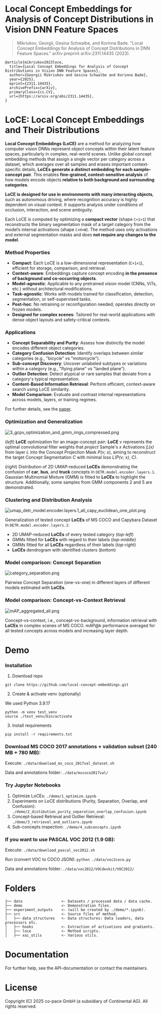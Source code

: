 # Local Concept Embeddings for Analysis of Concept Distributions in Vision DNN Feature Spaces

> Mikriukov, Georgii, Gesina Schwalbe, and Korinna Bade. "Local Concept Embeddings for Analysis of Concept Distributions in DNN Feature Spaces." arXiv preprint arXiv:2311.14435 (2023).

```
@article{mikriukov2023loce,
  title={Local Concept Embeddings for Analysis of Concept Distributions in Vision DNN Feature Spaces},
  author={Georgii Mikriukov and Gesina Schwalbe and Korinna Bade},
  year={2025},
  eprint={2311.14435},
  archivePrefix={arXiv},
  primaryClass={cs.CV},
  url={https://arxiv.org/abs/2311.14435}, 
}
```


# LoCE: Local Concept Embeddings and Their Distributions

**Local Concept Embeddings (LoCE)** are a method for analyzing how computer vision DNNs represent object concepts within their latent feature spaces, particularly in complex, real-world scenes. Unlike global concept embedding methods that assign a single vector per category across a dataset, which averages over all samples and erases important context-specific details, **LoCEs generate a distinct embedding for each sample–concept pair**. This enables **fine-grained, context-sensitive analysis** of how models encode objects **relative to both background and surrounding categories**.

**LoCE is designed for use in environments with many interacting objects**, such as autonomous driving, where recognition accuracy is highly dependent on visual context. It supports analysis under conditions of occlusion, interaction, and scene ambiguity.

Each LoCE is computed by optimizing a **compact vector** (shape `C×1×1`) that reconstructs the binary segmentation mask of a target category from the model’s internal activations (shape `C×H×W`). The method uses only activations and external segmentation masks and does **not require any changes to the model**.

### Method Properties

* **Compact**: Each LoCE is a low-dimensional representation (`C×1×1`), efficient for storage, comparison, and retrieval.
* **Context-aware**: Embeddings capture concept encoding **in the presence of background and co-occurring objects**.
* **Model-agnostic**: Applicable to any pretrained vision model (CNNs, ViTs, etc.) without architectural modifications.
* **Task-agnostic**: Works with models trained for classification, detection, segmentation, or self-supervised tasks.
* **Post-hoc**: No retraining or reconfiguration needed; operates directly on frozen models.
* **Designed for complex scenes**: Tailored for real-world applications with dense object layouts and safety-critical contexts.

### Applications

* **Concept Separability and Purity**: Assess how distinctly the model encodes different object categories.
* **Category Confusion Detection**: Identify overlaps between similar categories (e.g., "bicycle" vs "motorcycle").
* **Sub-concept Discovery**: Uncover unlabeled subtypes or variations within a category (e.g., "flying plane" vs "landed plane").
* **Outlier Detection**: Detect atypical or rare samples that deviate from a category's typical representation.
* **Content-Based Information Retrieval**: Perform efficient, context-aware search using LoCE similarity.
* **Model Comparison**: Evaluate and contrast internal representations across models, layers, or training regimes.

For further details, see the [paper](https://arxiv.org/abs/2311.14435).


### Optimization and Generalization

![3_gcpv_optimization_and_gmm_imgs_compressed.png](./images/3_gcpv_optimization_and_gmm_imgs_compressed.png)

(*left*) **LoCE** optimization for an image-concept pair: **LoCE** *v* represents the optimal convolutional filter weights that *project* Sample's *x* Activations *fₗ(x)* from layer *L* into the Concept Projection Mask *P(v; x)*, aiming to reconstruct the target Concept Segmentation *C* with minimal loss *L(P(v; x), C)*.

(*right*) Distribution of 2D UMAP-reduced **LoCEs** demonstrating the confusion of **car**, **bus**, and **truck** concepts in `DETR.model.encoder.layers.1`. Gaussian Multinomial Mixture (GMM) is fitted to **LoCEs** to highlight the structure. Additionally, some samples from GMM components 2 and 5 are demonstrated.


### Clustering and Distribution Analysis

![umap_detr_model.encoder.layers.1_all_capy_euclidean_one_plot.png](./images/umap_detr_model.encoder.layers.1_all_capy_euclidean_one_plot.png)

Generalization of tested concept **LoCEs** of MS COCO and Capybara Dataset in `DETR.model.encoder.layers.1`:

- 2D UMAP-reduced **LoCEs** of every tested category (*top-left*)
- GMMs fitted for **LoCEs** with regard to their labels (*top-middle*)
- GMMs fitted for all **LoCEs** regardless of their labels (*top-right*)
- **LoCEs** dendrogram with identified clusters (*bottom*)

### Model comparison: Concept Separation

![category_separation.png](./images/category_separation.png)

Pairwise Concept Separation (one-vs-one) in different layers of different models estimated with **LoCEs**.

### Model comparison: Concept-vs-Context Retrieval

![mAP_aggregated_all.png](./images/mAP_aggregated_all.png)

Concept-vs-context, i.e., concept-vs-background, information retrieval with **LoCEs** in complex scenes of MS COCO. mAP@k performance averaged for all tested concepts across models and increasing layer depth.


# Demo 


### Installation

1. Download repo
```
git clone https://github.com/local-concept-embeddings.git
```

2. Create & activate venv (optionally)

We used Python 3.9.17

```
python -m venv test_venv
source ./test_venv/bin/activate
```

3. Install requirements
```
pip install -r requirements.txt
```


### Download MS COCO 2017 annotations + validation subset (240 MB + 780 MB):
Execute: `./data/download_ms_coco_2017val_dataset.sh`

Data and annotations folder: `./data/mscoco2017val/`



### Try Jupyter Notebooks

1. Optimize LoCEs: `./demo/1_optimize.ipynb`
2. Experiments on LoCE distributions (Purity, Separation,  Overlap, and Confusion): `./demo/2_distibution_purity_separation_overlap_confusion.ipynb`
3. Concept-based Retrieval and Outlier Retrieval: `./demo/3_retrieval_and_outliers.ipynb`
2. Sub-concepts inspection: `./demo/4_subconcepts.ipynb`


### If you want to use PASCAL VOC 2012 (1.9 GB):

Execute: `./data/download_pascal_voc2012.sh`

Run (convert VOC to COCO JSON): `python ./data/voc2coco.py`

Data and annotations folder: `./data/voc2012/VOCdevkit/VOC2012/`


# Folders

```
├── data                  <- Datasets / processed data / data cache.
├── demo                  <- Demonstration files.
├── experiment_outputs    <- (will be created by ./demo/*.ipynb).
├── src                   <- Source files of method.
│   ├── data_structures   <- Data structures: Data loaders, data processors etc.
│   ├── hooks             <- Extraction of activations and gradients.
│   ├── loce              <- Method scripts.
│   ├── xai_utils         <- Various utils.
```


# Documentation

For further help, see the API-documentation or contact the maintainers.



# License

Copyright (C) 2025 co-pace GmbH (a subsidiary of Continental AG). All rights reserved.
